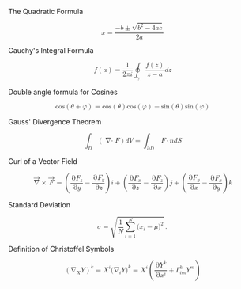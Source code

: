 The Quadratic Formula

<math xmlns="http://www.w3.org/1998/Math/MathML" display="block">
  <mrow>
    <mi>x</mi>
    <mo>=</mo>
    <mfrac>
      <mrow>
        <mo>&#x2212;</mo>
        <mi>b</mi>
        <mo>&#xB1;</mo>
        <msqrt>
          <mrow>
            <msup>
              <mi>b</mi>
              <mn>2</mn>
            </msup>
            <mo>&#x2212;</mo>
            <mn>4</mn>
            <mi>a</mi>
            <mi>c</mi>
          </mrow>
        </msqrt>
      </mrow>
      <mrow>
        <mn>2</mn>
        <mi>a</mi>
      </mrow>
    </mfrac>
  </mrow>
</math>

Cauchy's Integral Formula

<math xmlns="http://www.w3.org/1998/Math/MathML" display="block">
  <mstyle>
    <mi>f</mi>
    <mrow>
      <mo>(</mo>
      <mi>a</mi>
      <mo>)</mo>
    </mrow>
    <mo>=</mo>
    <mfrac>
      <mn>1</mn>
      <mrow>
        <mn>2</mn>
        <mi>&#x3C0;</mi>
        <mi>i</mi>
      </mrow>
    </mfrac>
    <msub>
      <mo>&#x222E;</mo>
      <mrow>
        <mi>&#x3B3;</mi>
      </mrow>
    </msub>
    <mfrac>
      <mrow>
        <mi>f</mi>
        <mo>(</mo>
        <mi>z</mi>
        <mo>)</mo>
      </mrow>
      <mrow>
        <mi>z</mi>
        <mo>&#x2212;</mo>
        <mi>a</mi>
      </mrow>
    </mfrac>
    <mi>d</mi>
    <mi>z</mi>
  </mstyle>
</math>

Double angle formula for Cosines

<math xmlns="http://www.w3.org/1998/Math/MathML" display="block">
  <mrow>
    <mi>cos</mi>
    <mo>&#x2061;</mo>
    <mrow>
      <mo>(</mo>
      <mi>&#x3B8;</mi>
      <mo>+</mo>
      <mi>&#x3C6;</mi>
      <mo>)</mo>
    </mrow>
    <mo>=</mo>
    <mi>cos</mi>
    <mo>&#x2061;</mo>
    <mrow>
      <mo>(</mo>
      <mi>&#x3B8;</mi>
      <mo>)</mo>
    </mrow>
    <mi>cos</mi>
    <mo>&#x2061;</mo>
    <mrow>
      <mo>(</mo>
      <mi>&#x3C6;</mi>
      <mo>)</mo>
    </mrow>
    <mo>&#x2212;</mo>
    <mi>sin</mi>
    <mo>&#x2061;</mo>
    <mrow>
      <mo>(</mo>
      <mi>&#x3B8;</mi>
      <mo>)</mo>
    </mrow>
    <mi>sin</mi>
    <mo>&#x2061;</mo>
    <mrow>
      <mo>(</mo>
      <mi>&#x3C6;</mi>
      <mo>)</mo>
    </mrow>
  </mrow>
</math>

Gauss' Divergence Theorem

<math xmlns="http://www.w3.org/1998/Math/MathML" display="block">
  <mrow>
    <mrow>
      <msub>
        <mo>&#x222B;</mo>
        <mrow>
          <mi>D</mi>
        </mrow>
      </msub>
      <mrow>
        <mo>(</mo>
        <mo>&#x2207;&#x22C5;</mo>
        <mi>F</mi>
        <mo>)</mo>
      </mrow>
      <mi>d</mi>
      <mrow>
        <mi>V</mi>
      </mrow>
    </mrow>
    <mo>=</mo>
    <mrow>
      <msub>
        <mo>&#x222B;</mo>
        <mrow>
          <mo>&#x2202;</mo>
          <mi>D</mi>
        </mrow>
      </msub>
      <mrow>
        <mtext>&#x2009;</mtext>
        <mi>F</mi>
        <mo>&#x22C5;</mo>
        <mi>n</mi>
      </mrow>
      <mi>d</mi>
      <mi>S</mi>
    </mrow>
  </mrow>
</math>

Curl of a Vector Field

<math xmlns="http://www.w3.org/1998/Math/MathML" display="block">
  <mrow>
    <mover accent="true">
      <mrow>
        <mo>&#x2207;</mo>
      </mrow>
      <mrow>
        <mo>&#x2192;</mo>
      </mrow>
    </mover>
    <mo>&#xD7;</mo>
    <mover accent="true">
      <mrow>
        <mi>F</mi>
      </mrow>
      <mrow>
        <mo>&#x2192;</mo>
      </mrow>
    </mover>
    <mo>=</mo>
    <mrow>
      <mo>(</mo>
      <mfrac>
        <mrow>
          <mo>&#x2202;</mo>
          <msub>
            <mrow>
              <mi>F</mi>
            </mrow>
            <mrow>
              <mi>z</mi>
            </mrow>
          </msub>
        </mrow>
        <mrow>
          <mo>&#x2202;</mo>
          <mi>y</mi>
        </mrow>
      </mfrac>
      <mo>&#x2212;</mo>
      <mfrac>
        <mrow>
          <mo>&#x2202;</mo>
          <msub>
            <mrow>
              <mi>F</mi>
            </mrow>
            <mrow>
              <mi>y</mi>
            </mrow>
          </msub>
        </mrow>
        <mrow>
          <mo>&#x2202;</mo>
          <mi>z</mi>
        </mrow>
      </mfrac>
      <mo>)</mo>
    </mrow>
    <mstyle mathvariant="bold" mathsize="normal">
      <mrow>
        <mi>i</mi>
      </mrow>
    </mstyle>
    <mo>+</mo>
    <mrow>
      <mo>(</mo>
      <mfrac>
        <mrow>
          <mo>&#x2202;</mo>
          <msub>
            <mrow>
              <mi>F</mi>
            </mrow>
            <mrow>
              <mi>x</mi>
            </mrow>
          </msub>
        </mrow>
        <mrow>
          <mo>&#x2202;</mo>
          <mi>z</mi>
        </mrow>
      </mfrac>
      <mo>&#x2212;</mo>
      <mfrac>
        <mrow>
          <mo>&#x2202;</mo>
          <msub>
            <mrow>
              <mi>F</mi>
            </mrow>
            <mrow>
              <mi>z</mi>
            </mrow>
          </msub>
        </mrow>
        <mrow>
          <mo>&#x2202;</mo>
          <mi>x</mi>
        </mrow>
      </mfrac>
      <mo>)</mo>
    </mrow>
    <mstyle mathvariant="bold" mathsize="normal">
      <mrow>
        <mi>j</mi>
      </mrow>
    </mstyle>
    <mo>+</mo>
    <mrow>
      <mo>(</mo>
      <mfrac>
        <mrow>
          <mo>&#x2202;</mo>
          <msub>
            <mrow>
              <mi>F</mi>
            </mrow>
            <mrow>
              <mi>y</mi>
            </mrow>
          </msub>
        </mrow>
        <mrow>
          <mo>&#x2202;</mo>
          <mi>x</mi>
        </mrow>
      </mfrac>
      <mo>&#x2212;</mo>
      <mfrac>
        <mrow>
          <mo>&#x2202;</mo>
          <msub>
            <mrow>
              <mi>F</mi>
            </mrow>
            <mrow>
              <mi>x</mi>
            </mrow>
          </msub>
        </mrow>
        <mrow>
          <mo>&#x2202;</mo>
          <mi>y</mi>
        </mrow>
      </mfrac>
      <mo>)</mo>
    </mrow>
    <mstyle mathvariant="bold" mathsize="normal">
      <mrow>
        <mi>k</mi>
      </mrow>
    </mstyle>
  </mrow>
</math>

Standard Deviation

<math xmlns="http://www.w3.org/1998/Math/MathML" display="block">
  <mrow>
    <mi>&#x3C3;</mi>
    <mo>=</mo>
    <msqrt>
      <mrow>
        <mfrac>
          <mrow>
            <mn>1</mn>
          </mrow>
          <mrow>
            <mi>N</mi>
          </mrow>
        </mfrac>
        <mstyle displaystyle="true">
          <mrow>
            <munderover>
              <mrow>
                <mo>&#x2211;</mo>
              </mrow>
              <mrow>
                <mi>i</mi>
                <mo>=</mo>
                <mn>1</mn>
              </mrow>
              <mrow>
                <mi>N</mi>
              </mrow>
            </munderover>
            <mrow>
              <msup>
                <mrow>
                  <mo stretchy="false">(</mo>
                  <msub>
                    <mrow>
                      <mi>x</mi>
                    </mrow>
                    <mrow>
                      <mi>i</mi>
                    </mrow>
                  </msub>
                  <mo>&#x2212;</mo>
                  <mi>&#x3BC;</mi>
                  <mo stretchy="false">)</mo>
                </mrow>
                <mrow>
                  <mn>2</mn>
                </mrow>
              </msup>
            </mrow>
          </mrow>
        </mstyle>
      </mrow>
    </msqrt>
    <mo>.</mo>
  </mrow>
</math>

Definition of Christoffel Symbols

<math xmlns="http://www.w3.org/1998/Math/MathML" display="block">
  <mrow>
    <msup>
      <mrow>
        <mo>(</mo>
        <msub>
          <mrow>
            <mo>&#x2207;</mo>
          </mrow>
          <mrow>
            <mi>X</mi>
          </mrow>
        </msub>
        <mi>Y</mi>
        <mo>)</mo>
      </mrow>
      <mrow>
        <mi>k</mi>
      </mrow>
    </msup>
    <mo>=</mo>
    <msup>
      <mrow>
        <mi>X</mi>
      </mrow>
      <mrow>
        <mi>i</mi>
      </mrow>
    </msup>
    <msup>
      <mrow>
        <mo stretchy="false">(</mo>
        <msub>
          <mrow>
            <mo>&#x2207;</mo>
          </mrow>
          <mrow>
            <mi>i</mi>
          </mrow>
        </msub>
        <mi>Y</mi>
        <mo stretchy="false">)</mo>
      </mrow>
      <mrow>
        <mi>k</mi>
      </mrow>
    </msup>
    <mo>=</mo>
    <msup>
      <mrow>
        <mi>X</mi>
      </mrow>
      <mrow>
        <mi>i</mi>
      </mrow>
    </msup>
    <mrow>
      <mo>(</mo>
      <mfrac>
        <mrow>
          <mo>&#x2202;</mo>
          <msup>
            <mrow>
              <mi>Y</mi>
            </mrow>
            <mrow>
              <mi>k</mi>
            </mrow>
          </msup>
        </mrow>
        <mrow>
          <mo>&#x2202;</mo>
          <msup>
            <mrow>
              <mi>x</mi>
            </mrow>
            <mrow>
              <mi>i</mi>
            </mrow>
          </msup>
        </mrow>
      </mfrac>
      <mo>+</mo>
      <msubsup>
        <mrow>
          <mi>&#x393;</mi>
        </mrow>
        <mrow>
          <mi>i</mi>
          <mi>m</mi>
        </mrow>
        <mrow>
          <mi>k</mi>
        </mrow>
      </msubsup>
      <msup>
        <mrow>
          <mi>Y</mi>
        </mrow>
        <mrow>
          <mi>m</mi>
        </mrow>
      </msup>
      <mo>)</mo>
    </mrow>
  </mrow>
</math>